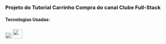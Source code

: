 <h3>Projeto do Tutorial Carrinho Compra do canal Clube Full-Stack</h3>

<h4>Tecnologias Usadas:</h4>
<div style="display:inline-block">
    <img style="width:20px" src="https://cdn.jsdelivr.net/gh/devicons/devicon/icons/javascript/javascript-original.svg" />
    <img style="width:30px;margin-top:5px;" src="https://cdn.jsdelivr.net/gh/devicons/devicon/icons/php/php-original.svg" />
          
</div>
          
